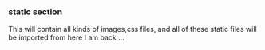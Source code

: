 ### static section
This will contain all kinds of images,css files, and all of these static files will be imported from here
I am back ...